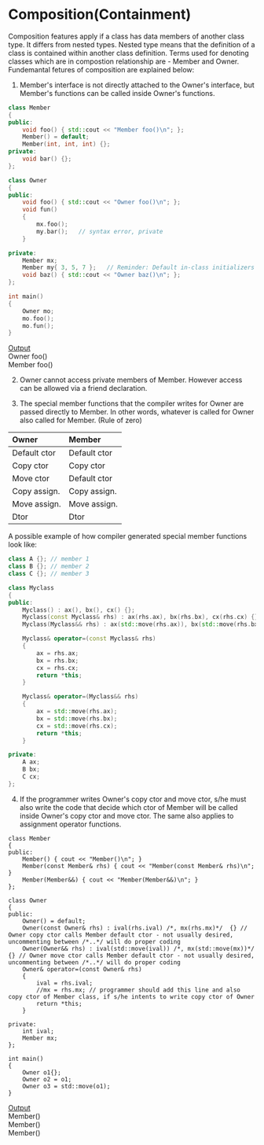 # Composition(Containment)

Composition features apply if a class has data members of another class type. It differs from nested types. Nested type means that the definition of a class is contained within another class definition. 
Terms used for denoting classes which are in compostion relationship are - Member and Owner. Fundemantal fetures of composition are explained below:

1) Member's interface is not directly attached to the Owner's interface, but Member's functions can be called inside Owner's functions.
```cpp
class Member
{
public:
	void foo() { std::cout << "Member foo()\n"; };
	Member() = default;
	Member(int, int, int) {};
private:
	void bar() {};
};

class Owner
{
public:	
	void foo() { std::cout << "Owner foo()\n"; };		
	void fun()
	{
		mx.foo();
		my.bar(); 	// syntax error, private
	}

private:
	Member mx;
	Member my{ 3, 5, 7 }; 	// Reminder: Default in-class initializers for class members require "{}" or "="  based initializer syntax. There's no "()" based syntax for such initializers.
	void baz() { std::cout << "Owner baz()\n"; };
};

int main()
{
	Owner mo;
	mo.foo();
	mo.fun();
}
```
<ins>Output</ins>  
Owner foo()  
Member foo()  

2) Owner cannot access private members of Member. However access can be allowed via a friend declaration.

3) The special member functions that the compiler writes for Owner are passed directly to Member. In other words, whatever is called for Owner also called for Member.
(Rule of zero)

| Owner  			| Member |
| :------			| :-----------|
| Default ctor  	| Default ctor  |
| Copy ctor 		| Copy ctor |
| Move ctor    		| Default ctor |
| Copy assign.    	| Copy assign. |
| Move assign.    	| Move assign. |
| Dtor    			| Dtor |

A possible example of how compiler generated special member functions look like:
```cpp
class A {}; // member 1
class B {}; // member 2
class C {}; // member 3

class Myclass
{
public:
	Myclass() : ax(), bx(), cx() {};
	Myclass(const Myclass& rhs) : ax(rhs.ax), bx(rhs.bx), cx(rhs.cx) {};
	Myclass(Myclass&& rhs) : ax(std::move(rhs.ax)), bx(std::move(rhs.bx)), cx(std::move(rhs.cx)) {};

	Myclass& operator=(const Myclass& rhs)
	{
		ax = rhs.ax;
		bx = rhs.bx;
		cx = rhs.cx;
		return *this;
	}

	Myclass& operator=(Myclass&& rhs)
	{
		ax = std::move(rhs.ax);
		bx = std::move(rhs.bx);
		cx = std::move(rhs.cx);
		return *this;
	}

private:
	A ax;
	B bx;
	C cx;
};
```
4) If the programmer writes Owner's copy ctor and move ctor, s/he must also write the code that decide which ctor of Member will be called inside Owner's copy ctor and move ctor.
The same also applies to assignment operator functions.
```
class Member
{
public:
	Member() { cout << "Member()\n"; }
	Member(const Member& rhs) { cout << "Member(const Member& rhs)\n"; }
	Member(Member&&) { cout << "Member(Member&&)\n"; }
};

class Owner
{
public:
	Owner() = default;
	Owner(const Owner& rhs) : ival(rhs.ival) /*, mx(rhs.mx)*/  {} // Owner copy ctor calls Member default ctor - not usually desired, uncommenting between /*..*/ will do proper coding
	Owner(Owner&& rhs) : ival(std::move(ival)) /*, mx(std::move(mx))*/ {} // Owner move ctor calls Member default ctor - not usually desired, uncommenting between /*..*/ will do proper coding
	Owner& operator=(const Owner& rhs)
	{
		ival = rhs.ival;
		//mx = rhs.mx; // programmer should add this line and also copy ctor of Member class, if s/he intents to write copy ctor of Owner
		return *this;
	}

private:
	int ival;
	Member mx;
};

int main()
{
	Owner o1{};
	Owner o2 = o1;
	Owner o3 = std::move(o1);
}
```
<ins>Output</ins>  
Member()  
Member()  
Member()  
